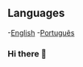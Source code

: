 ## Languages
-[English](https://github.com/andreicampigotto/andreicampigotto/edit/main/README.md) -[Português](https://github.com/andreicampigotto/andreicampigotto/blob/main/README%20PT-BR.md)


### Hi there 👋

<!--
**andreicampigotto/andreicampigotto** is a ✨ _special_ ✨ repository because its `README.md` (this file) appears on your GitHub profile.

Here are some ideas to get you started:

- 🔭 I’m currently working on ...
- 🌱 I’m currently learning ...
- 👯 I’m looking to collaborate on ...
- 🤔 I’m looking for help with ...
- 💬 Ask me about ...
- 📫 How to reach me: ...
- 😄 Pronouns: ...
- ⚡ Fun fact: ...
-->
